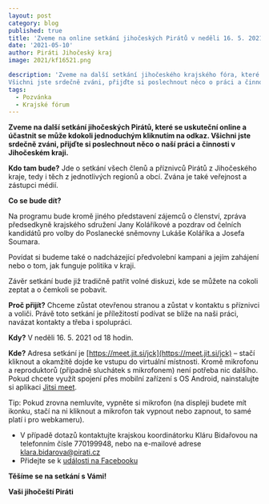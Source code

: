 ```yaml
---
layout: post
category: blog
published: true
title: 'Zveme na online setkání jihočeských Pirátů v neděli 16. 5. 2021'
date: '2021-05-10'
author: Piráti Jihočeský kraj
image: 2021/kf16521.png

description: 'Zveme na další setkání jihočeského krajského fóra, které se uskuteční online a účastnit se může kdokoli jednoduchým kliknutím na odkaz. 
Všichni jste srdečně zváni, přijďte si poslechnout něco o práci a činnosti Pirátů v Jihočeském kraji.'
tags:
  - Pozvánka
  - Krajské fórum
---
```

**Zveme na další setkání jihočeských Pirátů, které se uskuteční online a účastnit se může kdokoli jednoduchým kliknutím na odkaz. 
Všichni jste srdečně zváni, přijďte si poslechnout něco o naší práci a činnosti v Jihočeském kraji.**

**Kdo tam bude?**
Jde o setkání všech členů a příznivců Pirátů z Jihočeského kraje, tedy i těch z jednotlivých regionů a obcí. Zvána je také veřejnost a zástupci médií.

**Co se bude dít?**

Na programu bude kromě jiného představení zájemců o členství, zpráva předsedkyně krajského sdružení Jany Koláříkové a 
pozdrav od čelních kandidátů pro volby do Poslanecké sněmovny Lukáše Koláříka a Josefa Soumara.

Povídat si budeme také o nadcházející předvolební kampani a jejím zahájení nebo o tom, jak funguje politika v kraji.

Závěr setkání bude již tradičně patřit volné diskuzi, kde se můžete na cokoli zeptat a o čemkoli se pobavit.

**Proč přijít?**
Chceme zůstat otevřenou stranou a zůstat v kontaktu s příznivci a voliči. Právě toto setkání je příležitostí podívat se blíže na naši práci, navázat kontakty a třeba i spolupráci.

**Kdy?**
V neděli 16. 5. 2021 od 18 hodin.

**Kde?**
Adresa setkání je [https://meet.jit.si/jck](https://meet.jit.si/jck) – stačí kliknout a okamžitě dojde ke vstupu do virtuální místnosti. Kromě mikrofonu a reproduktorů (případně sluchátek s mikrofonem) není potřeba nic dalšího.
Pokud chcete využít spojení přes mobilní zařízení s OS Android, nainstalujte si aplikaci [Jitsi meet](https://play.google.com/store/apps/details?id=org.jitsi.meet&hl=cs&gl=US).

Tip: Pokud zrovna nemluvíte, vypněte si mikrofon (na displeji budete mít ikonku, stačí na ni kliknout a mikrofon tak vypnout nebo zapnout, to samé platí i pro webkameru).

  - V případě dotazů kontaktujte krajskou koordinátorku Kláru Bidařovou na telefonním čísle 770199948, nebo na e-mailové adrese klara.bidarova@pirati.cz
  - Přidejte se k [události na Facebooku](https://www.facebook.com/events/2875385522734972)

**Těšíme se na setkání s Vámi!**

**Vaši jihočeští Piráti**